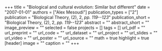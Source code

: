 +++
title = "Biological and cultural evolution: Similar but different"
date = "2007-01-01"
authors = ["Alex Mesoudi"]
publication_types = ["2"]
publication = "Biological Theory, (2), 2, _pp. 119--123_"
publication_short = "Biological Theory, (2), 2, _pp. 119--123_"
abstract = ""
abstract_short = ""
image_preview = ""
selected = false
projects = []
tags = []
url_pdf = ""
url_preprint = ""
url_code = ""
url_dataset = ""
url_project = ""
url_slides = ""
url_video = ""
url_poster = ""
url_source = ""
math = true
highlight = true
[header]
image = ""
caption = ""
+++
